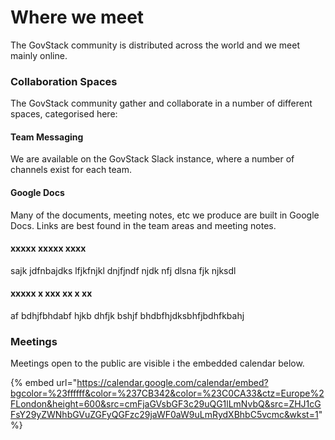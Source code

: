 # Where we meet

The GovStack community is distributed across the world and we meet mainly online.

### Collaboration Spaces

The GovStack community gather and collaborate in a number of different spaces, categorised here:

#### Team Messaging

We are available on the GovStack Slack instance, where a number of channels exist for each team.

#### Google Docs

Many of the documents, meeting notes, etc we produce are built in Google Docs. Links are best found in the team areas and meeting notes.

#### xxxxx xxxxx xxxx

sajk jdfnbajdks lfjkfnjkl dnjfjndf njdk nfj dlsna fjk njksdl

#### xxxxx x xxx xx x xx

af bdhjfbhdabf hjkb dhfjk bshjf bhdbfhjdksbhfjbdhfkbahj

### Meetings

Meetings open to the public are visible i the embedded calendar below.

{% embed url="https://calendar.google.com/calendar/embed?bgcolor=%23ffffff&color=%237CB342&color=%23C0CA33&ctz=Europe%2FLondon&height=600&src=cmFjaGVsbGF3c29uQG1lLmNvbQ&src=ZHJ1cGFsY29yZWNhbGVuZGFyQGFzc29jaWF0aW9uLmRydXBhbC5vcmc&wkst=1" %}
